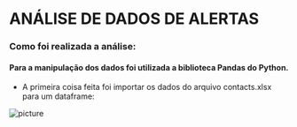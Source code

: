 # ANÁLISE DE DADOS DE ALERTAS

### Como foi realizada a análise:

#### Para a manipulação dos dados foi utilizada a biblioteca Pandas do Python.
- A primeira coisa feita foi importar os dados do arquivo contacts.xlsx para um dataframe:

![picture](http://stash.xxxxxx.com/projects/zzzzz/img/abc.png)
